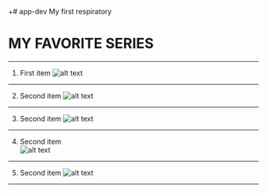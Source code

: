 
+# app-dev
My first respiratory 
# MY FAVORITE SERIES 
---------------------------
1. First item
![alt text](https://wallpapercave.com/wp/wp2167255.jpg)
---------------------------
2. Second item
![alt text](https://wallpapers.com/images/hd/vincenzo-dark-poster-3j5xr10xgajr6dy9.jpg)
---------------------------
3. Second item
![alt text](https://offcultured.com/wp-content/uploads/2020/07/Its-Okay-to-Not-Be-Okay.jpg)
---------------------------
4. Second item   
![alt text](https://m.media-amazon.com/images/M/MV5BOGY3MTgyYjktNDE2ZC00ZjZjLTk3ZmEtNjBmMjAzMGI0ZTFmXkEyXkFqcGc@._V1_.jpg)
---------------------------
5. Second item 
![alt text](https://preview.redd.it/disney-the-worst-of-evil-teaser-poster-ji-chang-wook-wi-ha-v0-pax1hz7l1zhb1.jpg?width=640&crop=smart&auto=webp&s=f97b7fd0852d34c098acbb3abf05b174807ca9e7)
---------------------------
